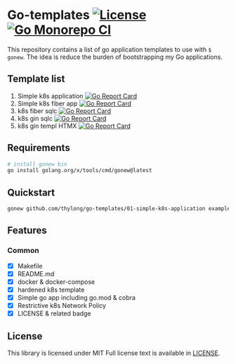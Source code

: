 # Go-templates [![License](https://img.shields.io/badge/License-MIT%202.0-green.svg)](https://github.com/thylong/go-templates/blob/main/01-simple-k8s-application/LICENSE) [![Go Monorepo CI](https://github.com/thylong/go-templates/actions/workflows/go-monorepo.yml/badge.svg?branch=main)](https://github.com/thylong/go-templates/actions/workflows/go-monorepo.yml)

This repository contains a list of go application templates to use with `$ gonew`.
The idea is reduce the burden of bootstrapping my Go applications.

## Template list

01. Simple k8s application [![Go Report Card](https://goreportcard.com/badge/github.com/thylong/gonew-templates/01-simple-k8s-application)](https://goreportcard.com/report/github.com/thylong/gonew-templates/01-simple-k8s-application)
02. Simple k8s fiber app [![Go Report Card](https://goreportcard.com/badge/github.com/thylong/go-templates/02-simple-k8s-fiber-app)](https://goreportcard.com/report/github.com/thylong/go-templates/02-simple-k8s-fiber-app)
03. k8s fiber sqlc [![Go Report Card](https://goreportcard.com/badge/github.com/thylong/go-templates/03-k8s-fiber-sqlc)](https://goreportcard.com/report/github.com/thylong/go-templates/03-k8s-fiber-sqlc)
04. k8s gin sqlc [![Go Report Card](https://goreportcard.com/badge/github.com/thylong/go-templates/04-gin-sqlc)](https://goreportcard.com/report/github.com/thylong/go-templates/04-gin-sqlc)
05. k8s gin templ HTMX [![Go Report Card](https://goreportcard.com/badge/github.com/thylong/go-templates/05-gin-templ-htmx)](https://goreportcard.com/report/github.com/thylong/go-templates/05-gin-templ-htmx)

## Requirements

```bash
# install gonew bin
go install golang.org/x/tools/cmd/gonew@latest
```

## Quickstart

```bash
gonew github.com/thylong/go-templates/01-simple-k8s-application example.com/simple-app
```

## Features

### Common

- [x] Makefile
- [x] README.md
- [x] docker & docker-compose
- [x] hardened k8s template
- [x] Simple go app including go.mod & cobra
- [x] Restrictive k8s Network Policy
- [x] LICENSE & related badge

## License

This library is licensed under MIT Full license text is available in [LICENSE](https://github.com/thylong/go-templates/blob/main/LICENSE).
